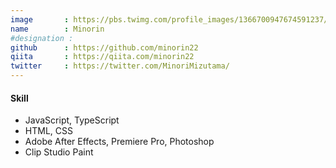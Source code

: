 ```yaml
---
image       : https://pbs.twimg.com/profile_images/1366700947674591237/u_YUNHnn_400x400.jpg
name        : Minorin
#designation : 
github      : https://github.com/minorin22
qiita       : https://qiita.com/minorin22
twitter     : https://twitter.com/MinoriMizutama/
---
```


#### Skill
- JavaScript, TypeScript
- HTML, CSS
- Adobe After Effects, Premiere Pro, Photoshop
- Clip Studio Paint
